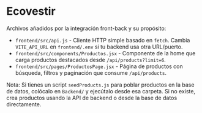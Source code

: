 # Ecovestir

Archivos añadidos por la integración front-back y su propósito:

- `frontend/src/api.js` - Cliente HTTP simple basado en `fetch`. Cambia `VITE_API_URL` en `frontend/.env` si tu backend usa otra URL/puerto.
- `frontend/src/components/Productos.jsx` - Componente de la home que carga productos destacados desde `/api/products?limit=6`.
- `frontend/src/pages/ProductosPage.jsx` - Página de productos con búsqueda, filtros y paginación que consume `/api/products`.

Nota: Si tienes un script `seedProducts.js` para poblar productos en la base de datos, colócalo en `Backend/` y ejecútalo desde esa carpeta. Si no existe, crea productos usando la API de backend o desde la base de datos directamente.